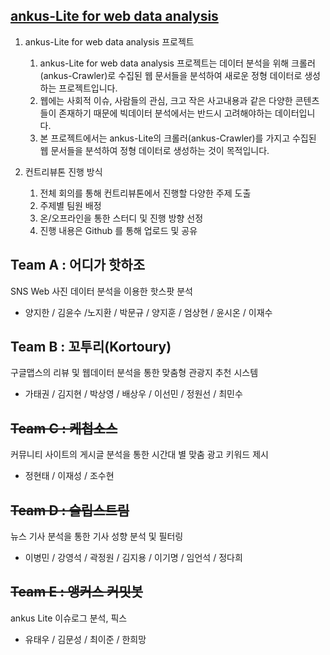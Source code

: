 ## [ankus-Lite for web data analysis](https://github.com/onycom-ankus/ankus_lite/)

1. ankus-Lite for web data analysis 프로젝트

   1) ankus-Lite for web data analysis 프로젝트는 데이터 분석을 위해 크롤러(ankus-Crawler)로 수집된 웹 문서들을 분석하여 새로운 정형 데이터로 생성하는 프로젝트입니다.
   2) 웹에는 사회적 이슈, 사람들의 관심, 크고 작은 사고내용과 같은 다양한 콘텐츠들이 존재하기 때문에 빅데이터 분석에서는 반드시 고려해야하는 데이터입니다.
   3) 본 프로젝트에서는 ankus-Lite의 크롤러(ankus-Crawler)를 가지고 수집된 웹 문서들을 분석하여 정형 데이터로 생성하는 것이 목적입니다.

2. 컨트리뷰톤 진행 방식

   1) 전체 회의를 통해 컨트리뷰톤에서 진행할 다양한 주제 도출
   2) 주제별 팀원 배정
   3) 온/오프라인을 통한 스터디 및 진행 방향 선정
   4) 진행 내용은 Github 를 통해 업로드 및 공유


## Team A : 어디가 핫하조
SNS Web 사진 데이터 분석을 이용한 핫스팟 분석
* 양지한 / 김윤수 /노지환 / 박문규 / 양지훈 / 엄상현 / 윤시온 / 이재수

## Team B : 꼬투리(Kortoury)
구글맵스의 리뷰 및 웹데이터 분석을 통한 맞춤형 관광지 추천 시스템
* 가태권 / 김지현 / 박상영 / 배상우 / 이선민 / 정원선 / 최민수

## ~~Team C : 케첩소스~~
커뮤니티 사이트의 게시글 분석을 통한 시간대 별 맞춤 광고 키워드 제시
* 정현태 / 이재성 / 조수현

## ~~Team D : 슬립스트림~~
뉴스 기사 분석을 통한 기사 성향 분석 및 필터링
* 이병민 / 강영석 / 곽정원 / 김지용 / 이기명 / 임언석 / 정다희

## ~~Team E : 앵커스 커밋봇~~
ankus Lite 이슈로그 분석, 픽스
* 유태우 / 김문성 / 최이준 / 한희망


